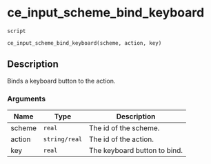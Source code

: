 # ce_input_scheme_bind_keyboard
`script`
```gml
ce_input_scheme_bind_keyboard(scheme, action, key)
```

## Description
Binds a keyboard button to the action.

### Arguments
| Name | Type | Description |
| ---- | ---- | ----------- |
| scheme | `real` | The id of the scheme. |
| action | `string/real` | The id of the action. |
| key | `real` | The keyboard button to bind. |